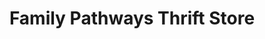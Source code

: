 ---
title: "Family Pathways Thrift Store"
url: /princeton/family-pathways-thrift-store/
shop: Gebrauchtwaren
---